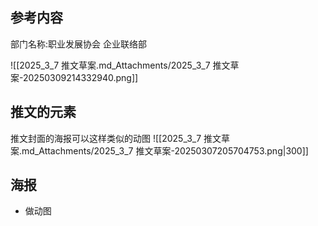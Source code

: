 ## 参考内容 
部门名称:职业发展协会 企业联络部

![[2025_3_7 推文草案.md_Attachments/2025_3_7 推文草案-20250309214332940.png]]
## 推文的元素
推文封面的海报可以这样类似的动图
![[2025_3_7 推文草案.md_Attachments/2025_3_7 推文草案-20250307205704753.png|300]]
## 海报
- 做动图
	